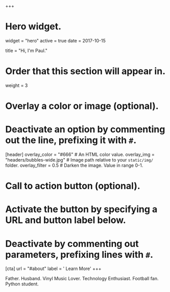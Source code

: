 +++
# Hero widget.
widget = "hero"
active = true
date = 2017-10-15

title = "Hi, I'm Paul."

# Order that this section will appear in.
weight = 3

# Overlay a color or image (optional).
#   Deactivate an option by commenting out the line, prefixing it with `#`.
[header]
  overlay_color = "#666"  # An HTML color value.
  overlay_img = "headers/bubbles-wide.jpg"  # Image path relative to your `static/img/` folder.
  overlay_filter = 0.5  # Darken the image. Value in range 0-1.

# Call to action button (optional).
#   Activate the button by specifying a URL and button label below.
#   Deactivate by commenting out parameters, prefixing lines with `#`.
[cta]
  url = "#about"
  label = '<i class="fa fa-arrow-down"></i> Learn More'
+++

Father. Husband. Vinyl Music Lover. Technology Enthusiast. Football fan. Python student.
<br>

